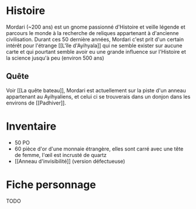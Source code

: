 # Histoire
Mordari (~200 ans) est un gnome passionné d'Histoire et veille légende et parcours le monde à la recherche de reliques appartenant à d'ancienne civilisation. Durant ces 50 dernière années, Mordari c'est prit d'un certain intérêt pour l'étrange [[L'île d'Ayihyala]] qui ne semble exister sur aucune carte et qui pourtant semble avoir eu une grande influence sur l'Histoire et la science jusqu'à peu (environ 500 ans)
## Quête
Voir [[La quête bateau]], Mordari est actuellement sur la piste d'un anneau appartenant au Ayihyaliens, et celui ci se trouverais dans un donjon dans les environs de [[Padhiver]].
# Inventaire
- 50 PO
- 60 pièce d'or d'une monnaie étrangère, elles sont carré avec une tête de femme, l'œil est incrusté de quartz
- [[Anneau d'invisibilité]] (version défectueuse)
# Fiche personnage
TODO